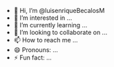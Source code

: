 - 👋 Hi, I’m @luisenriqueBecalosM
- 👀 I’m interested in ...
- 🌱 I’m currently learning ...
- 💞️ I’m looking to collaborate on ...
- 📫 How to reach me ...
- 😄 Pronouns: ...
- ⚡ Fun fact: ...

<!---
luisenriqueBecalosM/luisenriqueBecalosM is a ✨ special ✨ repository because its `README.md` (this file) appears on your GitHub profile.
You can click the Preview link to take a look at your changes.
--->

